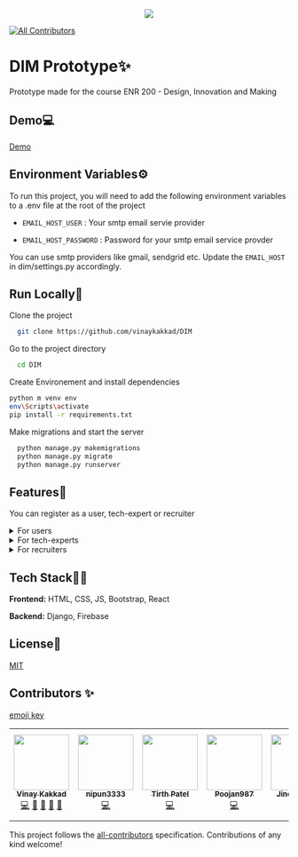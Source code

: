 <div align="center">
  
<img src="https://doge-in.herokuapp.com/static/images/logo.png">
  
</div>  

<!-- ALL-CONTRIBUTORS-BADGE:START - Do not remove or modify this section -->
[![All Contributors](https://img.shields.io/badge/all_contributors-7-orange.svg?style=flat-square)](#contributors-)
<!-- ALL-CONTRIBUTORS-BADGE:END -->


# DIM Prototype✨
Prototype made for the course ENR 200 - Design, Innovation and Making


## Demo💻

[Demo](https://doge-in.herokuapp.com/)

  
## Environment Variables⚙

To run this project, you will need to add the following environment variables to a .env file at the root of the project

- `EMAIL_HOST_USER` : Your smtp email servie provider

- `EMAIL_HOST_PASSWORD` : Password for your smtp email service provder

You can use smtp providers like gmail, sendgrid etc. Update the `EMAIL_HOST` in dim/settings.py accordingly.


## Run Locally🚀

Clone the project

```bash
  git clone https://github.com/vinaykakkad/DIM
```

Go to the project directory

```bash
  cd DIM
```

Create Environement and install dependencies
```bash
python m venv env
env\Scripts\activate
pip install -r requirements.txt
```

Make migrations and start the server

```bash
  python manage.py makemigrations 
  python manage.py migrate
  python manage.py runserver
```

  
## Features🧾

You can register as a user, tech-expert or recruiter

<details>
  <summary>For users</summary>
  
  - Get job opportunites based on your profile
  - Post events to search for speakers / experts
  - Find relvant courses using proper filters
  - Forum to get some motivation and clear your doubts
  - Chat with peers, experts and recruites
</details>

<details>
  <summary>For tech-experts</summary>
  
  - Get job opportunites based on your profile
  - Find events to take a session based on your expertise
  - Forum to get some motivation and share your knowledge
  - Chat with peers, user and recruites
</details>

<details>
  <summary>For recruiters</summary>
  
  - Find relevant candidates for job-openings
  - Post events to search for speakers / experts
  - Forum to get some motivation and share your knowledge
  - Chat with users, experts and other recruiters
</details>


## Tech Stack👨‍💻

**Frontend:** HTML, CSS, JS, Bootstrap, React

**Backend:** Django, Firebase
  
  
## License🔐

[MIT](https://github.com/vinaykakkad/DIM/blob/main/LICENSE)  

## Contributors ✨
[emoji key](https://allcontributors.org/docs/en/emoji-key)

<!-- ALL-CONTRIBUTORS-LIST:START - Do not remove or modify this section -->
<!-- prettier-ignore-start -->
<!-- markdownlint-disable -->
<table>
  <tr>
    <td align="center"><a href="https://github.com/vinaykakkad"><img src="https://avatars.githubusercontent.com/u/56934712?v=4?s=100" width="100px;" alt=""/><br /><sub><b>Vinay Kakkad</b></sub></a><br /><a href="https://github.com/vinaykakkad/DIM/commits?author=vinaykakkad" title="Code">💻</a> <a href="https://github.com/vinaykakkad/DIM/commits?author=vinaykakkad" title="Documentation">📖</a> <a href="#design-vinaykakkad" title="Design">🎨</a> <a href="#maintenance-vinaykakkad" title="Maintenance">🚧</a> <a href="#projectManagement-vinaykakkad" title="Project Management">📆</a></td>
    <td align="center"><a href="https://github.com/nipun3333"><img src="https://avatars.githubusercontent.com/u/70288062?v=4?s=100" width="100px;" alt=""/><br /><sub><b>nipun3333</b></sub></a><br /><a href="https://github.com/vinaykakkad/DIM/commits?author=nipun3333" title="Code">💻</a></td>
    <td align="center"><a href="https://www.linkedin.com/in/tirth-patel-412b70192"><img src="https://avatars.githubusercontent.com/u/64124305?v=4?s=100" width="100px;" alt=""/><br /><sub><b>Tirth Patel</b></sub></a><br /><a href="https://github.com/vinaykakkad/DIM/commits?author=tirthPatel177" title="Code">💻</a></td>
    <td align="center"><a href="https://github.com/Poojan987"><img src="https://avatars.githubusercontent.com/u/59042591?v=4?s=100" width="100px;" alt=""/><br /><sub><b>Poojan987</b></sub></a><br /><a href="https://github.com/vinaykakkad/DIM/commits?author=Poojan987" title="Code">💻</a></td>
    <td align="center"><a href="https://github.com/jinesh0109"><img src="https://avatars.githubusercontent.com/u/70638580?v=4?s=100" width="100px;" alt=""/><br /><sub><b>Jinesh Salot</b></sub></a><br /><a href="https://github.com/vinaykakkad/DIM/commits?author=jinesh0109" title="Code">💻</a></td>
    <td align="center"><a href="https://github.com/RP-72"><img src="https://avatars.githubusercontent.com/u/59957244?v=4?s=100" width="100px;" alt=""/><br /><sub><b>RP-72</b></sub></a><br /><a href="https://github.com/vinaykakkad/DIM/commits?author=RP-72" title="Code">💻</a></td>
    <td align="center"><a href="https://github.com/Hirmay"><img src="https://avatars.githubusercontent.com/u/56473003?v=4?s=100" width="100px;" alt=""/><br /><sub><b>Hirmay Sandesara</b></sub></a><br /><a href="https://github.com/vinaykakkad/DIM/commits?author=Hirmay" title="Code">💻</a></td>
  </tr>
</table>

<!-- markdownlint-restore -->
<!-- prettier-ignore-end -->

<!-- ALL-CONTRIBUTORS-LIST:END -->

This project follows the [all-contributors](https://github.com/all-contributors/all-contributors) specification. Contributions of any kind welcome!
